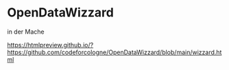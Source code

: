 # OpenDataWizzard
in der Mache

https://htmlpreview.github.io/?https://github.com/codeforcologne/OpenDataWizzard/blob/main/wizzard.html
